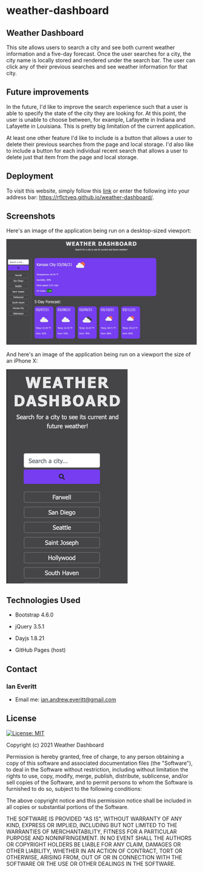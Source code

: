 # weather-dashboard

## Weather Dashboard
This site allows users to search a city and see both current weather information and a five-day forecast. Once the user searches for a city, the city name is locally stored and rendered under the search bar. The user can click any of their previous searches and see weather information for that city.


## Future improvements
In the future, I'd like to improve the search experience such that a user is able to specify the state of the city they are looking for. At this point, the user is unable to choose between, for example, Lafayette in Indiana and Lafayette in Louisiana. This is pretty big limitation of the current application. 

At least one other feature I'd like to include is a button that allows a user to delete their previous searches from the page and local storage. I'd also like to include a button for each individual recent search that allows a user to delete just that item from the page and local storage. 

## Deployment 
To visit this website, simply follow this [link](https://rflctveq.github.io/weather-dashboard/) or enter the following into your address bar: https://rflctveq.github.io/weather-dashboard/. 

## Screenshots
Here's an image of the application being run on a desktop-sized viewport: 

![desktop-ss](assets/images/desktop-ss.png)

And here's an image of the application being run on a viewport the size of an iPhone X:

![mobile-ss](assets/images/mobile-ss.png)

## Technologies Used

* Bootstrap 4.6.0

* jQuery 3.5.1 

* Dayjs 1.8.21

* GitHub Pages (host)

## Contact
### Ian Everitt
* Email me: ian.andrew.everitt@gmail.com

## License 

[![License: MIT](https://img.shields.io/badge/License-MIT-yellow.svg)](https://opensource.org/licenses/MIT)

Copyright (c) 2021 Weather Dashboard

Permission is hereby granted, free of charge, to any person obtaining a copy
of this software and associated documentation files (the "Software"), to deal
in the Software without restriction, including without limitation the rights
to use, copy, modify, merge, publish, distribute, sublicense, and/or sell
copies of the Software, and to permit persons to whom the Software is
furnished to do so, subject to the following conditions:

The above copyright notice and this permission notice shall be included in all
copies or substantial portions of the Software.

THE SOFTWARE IS PROVIDED "AS IS", WITHOUT WARRANTY OF ANY KIND, EXPRESS OR
IMPLIED, INCLUDING BUT NOT LIMITED TO THE WARRANTIES OF MERCHANTABILITY,
FITNESS FOR A PARTICULAR PURPOSE AND NONINFRINGEMENT. IN NO EVENT SHALL THE
AUTHORS OR COPYRIGHT HOLDERS BE LIABLE FOR ANY CLAIM, DAMAGES OR OTHER
LIABILITY, WHETHER IN AN ACTION OF CONTRACT, TORT OR OTHERWISE, ARISING FROM,
OUT OF OR IN CONNECTION WITH THE SOFTWARE OR THE USE OR OTHER DEALINGS IN THE
SOFTWARE.